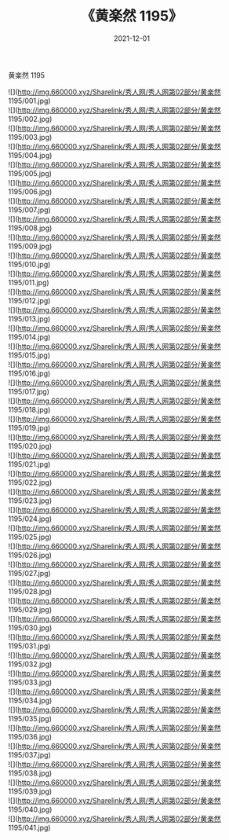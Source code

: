 ﻿---
layout: post
title:  《黄楽然 1195》
date:   2021-12-01
img: http://img.660000.xyz/Sharelink/秀人网/秀人网第02部分/黄楽然 1195/000.jpg
categories: [美女, 清纯, 唯美]
---

黄楽然 1195

  ![](http://img.660000.xyz/Sharelink/秀人网/秀人网第02部分/黄楽然 1195/001.jpg) <br> ![](http://img.660000.xyz/Sharelink/秀人网/秀人网第02部分/黄楽然 1195/002.jpg) <br> ![](http://img.660000.xyz/Sharelink/秀人网/秀人网第02部分/黄楽然 1195/003.jpg) <br> ![](http://img.660000.xyz/Sharelink/秀人网/秀人网第02部分/黄楽然 1195/004.jpg) <br> ![](http://img.660000.xyz/Sharelink/秀人网/秀人网第02部分/黄楽然 1195/005.jpg) <br> ![](http://img.660000.xyz/Sharelink/秀人网/秀人网第02部分/黄楽然 1195/006.jpg) <br> ![](http://img.660000.xyz/Sharelink/秀人网/秀人网第02部分/黄楽然 1195/007.jpg) <br> ![](http://img.660000.xyz/Sharelink/秀人网/秀人网第02部分/黄楽然 1195/008.jpg) <br> ![](http://img.660000.xyz/Sharelink/秀人网/秀人网第02部分/黄楽然 1195/009.jpg) <br> ![](http://img.660000.xyz/Sharelink/秀人网/秀人网第02部分/黄楽然 1195/010.jpg) <br> ![](http://img.660000.xyz/Sharelink/秀人网/秀人网第02部分/黄楽然 1195/011.jpg) <br> ![](http://img.660000.xyz/Sharelink/秀人网/秀人网第02部分/黄楽然 1195/012.jpg) <br> ![](http://img.660000.xyz/Sharelink/秀人网/秀人网第02部分/黄楽然 1195/013.jpg) <br> ![](http://img.660000.xyz/Sharelink/秀人网/秀人网第02部分/黄楽然 1195/014.jpg) <br> ![](http://img.660000.xyz/Sharelink/秀人网/秀人网第02部分/黄楽然 1195/015.jpg) <br> ![](http://img.660000.xyz/Sharelink/秀人网/秀人网第02部分/黄楽然 1195/016.jpg) <br> ![](http://img.660000.xyz/Sharelink/秀人网/秀人网第02部分/黄楽然 1195/017.jpg) <br> ![](http://img.660000.xyz/Sharelink/秀人网/秀人网第02部分/黄楽然 1195/018.jpg) <br> ![](http://img.660000.xyz/Sharelink/秀人网/秀人网第02部分/黄楽然 1195/019.jpg) <br> ![](http://img.660000.xyz/Sharelink/秀人网/秀人网第02部分/黄楽然 1195/020.jpg) <br> ![](http://img.660000.xyz/Sharelink/秀人网/秀人网第02部分/黄楽然 1195/021.jpg) <br> ![](http://img.660000.xyz/Sharelink/秀人网/秀人网第02部分/黄楽然 1195/022.jpg) <br> ![](http://img.660000.xyz/Sharelink/秀人网/秀人网第02部分/黄楽然 1195/023.jpg) <br> ![](http://img.660000.xyz/Sharelink/秀人网/秀人网第02部分/黄楽然 1195/024.jpg) <br> ![](http://img.660000.xyz/Sharelink/秀人网/秀人网第02部分/黄楽然 1195/025.jpg) <br> ![](http://img.660000.xyz/Sharelink/秀人网/秀人网第02部分/黄楽然 1195/026.jpg) <br> ![](http://img.660000.xyz/Sharelink/秀人网/秀人网第02部分/黄楽然 1195/027.jpg) <br> ![](http://img.660000.xyz/Sharelink/秀人网/秀人网第02部分/黄楽然 1195/028.jpg) <br> ![](http://img.660000.xyz/Sharelink/秀人网/秀人网第02部分/黄楽然 1195/029.jpg) <br> ![](http://img.660000.xyz/Sharelink/秀人网/秀人网第02部分/黄楽然 1195/030.jpg) <br> ![](http://img.660000.xyz/Sharelink/秀人网/秀人网第02部分/黄楽然 1195/031.jpg) <br> ![](http://img.660000.xyz/Sharelink/秀人网/秀人网第02部分/黄楽然 1195/032.jpg) <br> ![](http://img.660000.xyz/Sharelink/秀人网/秀人网第02部分/黄楽然 1195/033.jpg) <br> ![](http://img.660000.xyz/Sharelink/秀人网/秀人网第02部分/黄楽然 1195/034.jpg) <br> ![](http://img.660000.xyz/Sharelink/秀人网/秀人网第02部分/黄楽然 1195/035.jpg) <br> ![](http://img.660000.xyz/Sharelink/秀人网/秀人网第02部分/黄楽然 1195/036.jpg) <br> ![](http://img.660000.xyz/Sharelink/秀人网/秀人网第02部分/黄楽然 1195/037.jpg) <br> ![](http://img.660000.xyz/Sharelink/秀人网/秀人网第02部分/黄楽然 1195/038.jpg) <br> ![](http://img.660000.xyz/Sharelink/秀人网/秀人网第02部分/黄楽然 1195/039.jpg) <br> ![](http://img.660000.xyz/Sharelink/秀人网/秀人网第02部分/黄楽然 1195/040.jpg) <br> ![](http://img.660000.xyz/Sharelink/秀人网/秀人网第02部分/黄楽然 1195/041.jpg) <br>